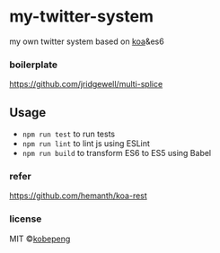 # my-twitter-system
my own twitter system based on [koa](http://koajs.com/)&es6

### boilerplate
https://github.com/jridgewell/multi-splice

## Usage

* `npm run test` to run tests
* `npm run lint` to lint js using ESLint
* `npm run build` to transform ES6 to ES5 using Babel

### refer
https://github.com/hemanth/koa-rest

### license
MIT ©[kobepeng](http://yipeng.info)
